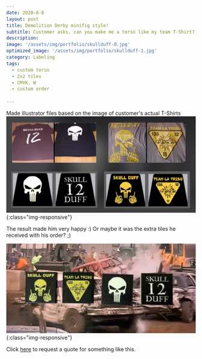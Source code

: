 ```yaml
---
date: 2020-8-8
layout: post
title: Demolition Derby minifig style!
subtitle: Customer asks, can you make me a torso like my team T-Shirt?
description: 
image: '/assets/img/portfolio/skullduff-0.jpg'
optimized_image: '/assets/img/portfolio/skullduff-1.jpg'
category: Labeling
tags:
  - custom torso
  - 2x2 tiles
  - CMYK, W
  - custom order
 
---
```


Made illustrator files based on the image of customer's actual T-Shirts
![otherview](/assets/img/portfolio/skullduff-2.jpg){:class="img-responsive"}

The result made him very happy :) Or maybe it was the extra tiles he received with his order? ;)

![otherview](/assets/img/portfolio/skullduff-3.jpg){:class="img-responsive"}

Click [here](https://millionprints.com/contact/) to request a quote for something like this.